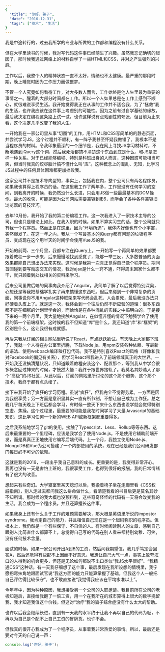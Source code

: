 ```yaml
---
{
  "title": "你好，骗子",
  "date": "2016-12-31",
  "tags": ["技术", "生活"]
}
---
```


我是中途转行的，过去我所学的专业与所做的工作都和编程没有什么关系。

但在大学里读书的时候，我对写代码这件事已经萌生了兴趣。虽然我忘记确切的起因了，那时候我通过网络上的材料自学了一些HTML和CSS，并对之产生强烈的兴趣。

工作以后，我整个人的精神状态一直不太好，情绪也不太健康。最严重的那段时期，晚上睡觉时因为工作压力而做噩梦。

不管一个人究竟如何看待工作，对大多数人而言，工作始终是他人生里最为重要的事情之一。醒着的大部分时间都在工作。所以一个人如果总是在工作上感到不顺心，就很难说享受生活。我开始觉得我正在从事的工作并不适合我，为了“拯救”我的生活，也许我应该在这件事上考虑别的可能性。因为之前有过自学基础的缘故，最后我决定在编程这条路上试一试。也许这样说有点戏剧性的夸张，但目前为止来看，这个决定几乎改变了我的人生。

一开始我在一家公司里从事“切图”的工作，用HTML和CSS写简单的的静态页面，并尝试学习JS。这个过程并不顺利，有一阵子我甚至怀疑我做错了，我根本不是当程序员的材料。令我印象最深的一个细节是，我在网上寻找JS学习材料时，不断地遇到jQuery这个词，然后我死活都搞不清楚这个东西到底是什么、和JS是怎样一种关系。对于已经能够编程、特别是科班出身的人而言，这种困惑可能相当可笑，但当时我真的绞尽脑汁搞不懂什么叫“库”。这种概念上的混乱、无知，比学习JS过程中的任何具体困难都更加挫败我。

这家公司并不是技术导向型的，事实上，包括我在内，整个公司只有两名程序员，如果我也算得上程序员的话。在这里我工作了两年多，工作里没有任何学习的空间，到我离开的时候，我仍然没什么长进，只会用JS做一些最最基本的DOM操作。最大的收获，可能是因为公司网站需要兼容到IE6，而学会了各种各样兼容旧浏览器的奇技淫巧。

去年10月份，我开始了我的第二份编程工作。这一次我进入了一家技术主导的公司，但也只是理论上如此。在我入职的时候，如果不算实习生的话，整个公司就只有我一个程序员。然而正是在这里，因为“环境所迫”，我体内好像也有个小宇宙，突然爆发了。在这一年之内，我从一个写最基本的jQuery都有问题的垃圾程序员、变成现在这个用半天的时间学会使用VueJS的我。

开始的前两、三个月里，我都专注在jQuery上。一开始写一个再简单的效果都要跟着教程一步一步来，后来慢慢地找到感觉了，能够一举三反，大多数普通的页面效果都能自己想出办法来实现。这时候是我第一次真正觉得自己像个程序员。期间首回碰到要写动态交互的情况，我对ajax是什么一窍不通，吓得周末回家什么都不干，就只顾着到处找相关的资料来学习。

后来公司里做后端的同事向我介绍了Angular，我简单了解了以后觉得特别深奥，心想还是等我把基础学扎实了再来搞懂这东西吧。但后来碰到一个非常复杂的页面，同事说你不用Angular这种框架来写代码会乱死、人会累死，最后我没办法只好硬着头皮上了。就是这一次，我体会到一个往后仍然不断应验的道理：很多东西都不是在细腻的计划里学会的，而恰恰是在各种混乱的实践之中搞明白的。于是接下来的一两个月里，我大量地接触Angular，在似懂非懂的情况下勉强学会了使用我的第一个前端框架。这时候的我不但知道“库”是什么，我还知道“库”和“框架”的区别是什么，这让我很有成就感。

再后来我从订阅的相关网站里听说了React，有点跃跃欲试。有天晚上大家都下班了，我就一个人待在办公室里折腾，下载Node.js、用npm安装各种依赖、写最新的语法、使用webpack编译和打包代码。我不是特别喜欢React的风格（好像和我对Facebook的偏见有关系），但学习React带我进入了前端领域真正的大世界。一开始我还没搞清楚状况，只知道跟着教程安装这个、配置那个，等到我从中学会很多概念回过神来的时候，才恍然大悟：我终于跟世界接轨了。我莫名其妙踏入了那个“高级”的JS社区，从此以后，订阅的网站里所讨论的这个那个趋势、这个那个技术，我终于都有点头绪了。

接下来我开始了疯狂的学习历程。虽说“疯狂”，但我完全不觉得劳累。一方面是因为我很享受；另一方面是意识里其实一直有所节制，不想让自己成为工作狂。总之我几乎每天晚上下班后都会学习，有时候一整天下来什么东西也没学就会觉得特别空虚、焦躁。这个过程里，最重要的可能是我花时间学习了大量Javascript的基础知识，这比学习任何一个新的WEB API或新框架都重要得多。

之后我系统地学习了git的使用，接触了Typescript、Less、Rollup等等东西。这后来最重要的一个里程碑，应该是我学会了使用Node.js。不是使用它辅助前端开发，而是真真正正地使用它编写后端代码。上一个月，我独立使用Node.js、MongoDB和Vue为公司搭建了一个内部使用的系统，现在已经是我们公司研发部门每日必不可少的依赖。

这就是我的2016，一段出乎我自己意料的成长。更重要的是，我变得非常开心。我再也没有一天是害怕上班的，我很享受工作，也得到很好的报酬。我的日常情绪有了很大的改善。

想起来有些奇幻。大学寝室里某天熄灯以后，我搬着椅子坐在走廊里看《CSS权威指南》，别人走过去都问我这么拼命做什么，看清楚我看的书目后更是莫名其妙不知所谓。那时候的我大概也没预料到，这些奇奇怪怪的代码有一天将会改变我的生活，我会成为一个程序员，并且还算擅长这件事。

如果我身上还有什么关于工作的难题需要解决，那大概是英语里所说的impostor syndrome。我肯定自己的能力，并且相信自己现在是一个起码称职的程序员。但根本上，我仍然是一个有些保守、不自信的人。有时候阅读别人的文章，感到自己跟别人比简直什么都算不上，总觉得自己写的代码在别人看来都特别幼稚、可笑，没有任何技术含量。

面试的时候，如果一家公司开出A到B的工资，然后问我期望值，我几乎笃定会回答A，然后还觉得有些配不上因而不好意思。我想让自己大气一点，事实上敢夸海口的人得到的机会更多，但还是无论如何都说不出口类似“我JS水平很好”、“我精通CSS”这种话。有一天我仔细想了这个事，最后发现在我所设想的情境里，我宁愿拐弯抹角地跟面试官说“我这方面的能力只能算掌握了基础，但我这个人一般把自己评估得比较保守”，也不敢直接说“我觉得我应该在平均水准以上”。

今年年中，因为种种原因，我想接受另一个公司的入职邀请。我目前所在公司的老板知道后，直接给我翻了一倍工资，用一个在我所在的城市算得上很大的数字挽留我，我才知道我值这个价钱。但这对“治疗”我的骗子综合症没有什么太大的帮助。

也许以后我会继续长进，直到有一天我的水平终于让我不再以自己的代码为耻，不再以为自己是个配不上自己工资的冒牌货。也许不会。

但我真的很开心我成为了一个程序员，从事着我非常热爱的事情。所以，最后还是要对今天的自己说一声：

```javascript
console.log('你好，骗子');
```
